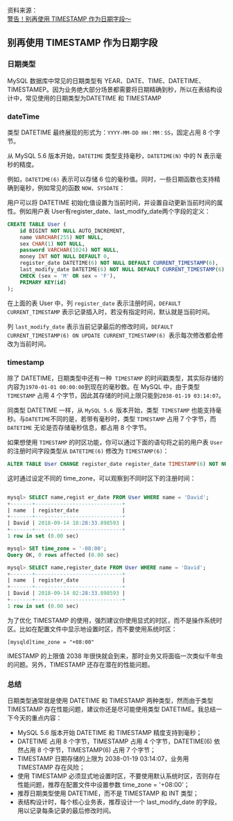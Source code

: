 资料来源：<br/>
[警告！别再使用 TIMESTAMP 作为日期字段～](https://mp.weixin.qq.com/s/XqLMTBanoToA6AHU4GMUww)



## 别再使用 TIMESTAMP 作为日期字段

### 日期类型

MySQL 数据库中常见的日期类型有 YEAR、DATE、TIME、DATETIME、TIMESTAMEP。因为业务绝大部分场景都需要将日期精确到秒，所以在表结构设计中，常见使用的日期类型为DATETIME 和 TIMESTAMP



### dateTime

类型 DATETIME 最终展现的形式为：`YYYY-MM-DD HH：MM：SS`，固定占用 8 个字节。

从 MySQL 5.6 版本开始，`DATETIME` 类型支持毫秒，`DATETIME(N)` 中的 N 表示毫秒的精度。

例如，`DATETIME(6)` 表示可以存储 6 位的毫秒值。同时，一些日期函数也支持精确到毫秒，例如常见的函数 `NOW`、`SYSDATE`：

用户可以将 DATETIME 初始化值设置为当前时间，并设置自动更新当前时间的属性。例如用户表 User有register_date、last_modify_date两个字段的定义：

```sql
CREATE TABLE User (
    id BIGINT NOT NULL AUTO_INCREMENT,
    name VARCHAR(255) NOT NULL,
    sex CHAR(1) NOT NULL,
    password VARCHAR(1024) NOT NULL,
    money INT NOT NULL DEFAULT 0,
    register_date DATETIME(6) NOT NULL DEFAULT CURRENT_TIMESTAMP(6),
    last_modify_date DATETIME(6) NOT NULL DEFAULT CURRENT_TIMESTAMP(6) ON UPDATE CURRENT_TIMESTAMP(6),
    CHECK (sex = 'M' OR sex = 'F'),
    PRIMARY KEY(id)
);
```

在上面的表 User 中，列 `register_date` 表示注册时间，`DEFAULT CURRENT_TIMESTAMP` 表示记录插入时，若没有指定时间，默认就是当前时间。

列 `last_modify_date` 表示当前记录最后的修改时间，`DEFAULT CURRENT_TIMESTAMP(6) ON UPDATE CURRENT_TIMESTAMP(6) `表示每次修改都会修改为当前时间。

### timestamp

除了 DATETIME，日期类型中还有一种` TIMESTAMP` 的时间戳类型，其实际存储的内容为`1970-01-01 00:00:00`到现在的毫秒数。在 MySQL 中，由于类型 `TIMESTAMP` 占用 4 个字节，因此其存储的时间上限只能到`2038-01-19 03:14:07`。

同类型 DATETIME 一样，从 `MySQL 5.6 `版本开始，类型` TIMESTAMP` 也能支持毫秒。与` DATETIME `不同的是，若带有毫秒时，类型 `TIMESTAMP` 占用 7 个字节，而 `DATETIME` 无论是否存储毫秒信息，都占用 8 个字节。

如果想使用 `TIMESTAMP` 的时区功能，你可以通过下面的语句将之前的用户表 `User` 的注册时间字段类型从 `DATETIME(6)` 修改为 `TIMESTAMP(6)`：

```sql
ALTER TABLE User CHANGE register_date register_date TIMESTAMP(6) NOT NULL DEFAULT CURRENT_TIMESTAMP(6);
```

这时通过设定不同的 time_zone，可以观察到不同时区下的注册时间：

```sql

mysql> SELECT name,regist er_date FROM User WHERE name = 'David';
+-------+----------------------------+
| name  | register_date              |
+-------+----------------------------+
| David | 2018-09-14 18:28:33.898593 |
+-------+----------------------------+
1 row in set (0.00 sec)

mysql> SET time_zone = '-08:00';
Query OK, 0 rows affected (0.00 sec)

mysql> SELECT name,register_date FROM User WHERE name = 'David';
+-------+----------------------------+
| name  | register_date              |
+-------+----------------------------+
| David | 2018-09-14 02:28:33.898593 |
+-------+----------------------------+
1 row in set (0.00 sec)
```

为了优化 TIMESTAMP 的使用，强烈建议你使用显式的时区，而不是操作系统时区。比如在配置文件中显示地设置时区，而不要使用系统时区：

```
[mysqld]time_zone = "+08:00"
```

IMESTAMP 的上限值 2038 年很快就会到来，那时业务又将面临一次类似千年虫的问题。另外，TIMESTAMP 还存在潜在的性能问题。

### 总结

日期类型通常就是使用 DATETIME 和 TIMESTAMP 两种类型，然而由于类型 TIMESTAMP 存在性能问题，建议你还是尽可能使用类型 DATETIME。我总结一下今天的重点内容：

- MySQL 5.6 版本开始 DATETIME 和 TIMESTAMP 精度支持到毫秒；
- DATETIME 占用 8 个字节，TIMESTAMP 占用 4 个字节，DATETIME(6) 依然占用 8 个字节，TIMESTAMP(6) 占用 7 个字节；
- TIMESTAMP 日期存储的上限为 2038-01-19 03:14:07，业务用 TIMESTAMP 存在风险；
- 使用 TIMESTAMP 必须显式地设置时区，不要使用默认系统时区，否则存在性能问题，推荐在配置文件中设置参数 time_zone = '+08:00'；
- 推荐日期类型使用 DATETIME，而不是 TIMESTAMP 和 INT 类型；
- 表结构设计时，每个核心业务表，推荐设计一个 last_modify_date 的字段，用以记录每条记录的最后修改时间。
